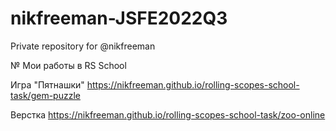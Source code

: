 # nikfreeman-JSFE2022Q3
Private repository for @nikfreeman

№ Мои работы в RS School

Игра "Пятнашки"
https://nikfreeman.github.io/rolling-scopes-school-task/gem-puzzle

Верстка 
https://nikfreeman.github.io/rolling-scopes-school-task/zoo-online
